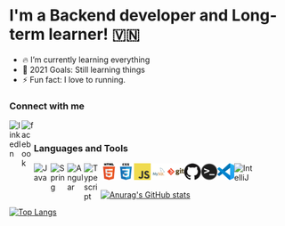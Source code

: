 # I'm a Backend developer and Long-term learner! :vietnam:

* :fire: I’m currently learning everything
* :goal_net: 2021 Goals: Still learning things
* :zap: Fun fact: I love to running.

### Connect with me

<a href="https://www.linkedin.com/in/duy-nguyen-hoang/"><img align="left" alt="linkedIn" width="22px" src="https://cdn.jsdelivr.net/npm/simple-icons@v3/icons/linkedin.svg" /> <a/>
<a href="https://www.facebook.com/nhduy154/"><img align="left" alt="facebook" width="22px" src="https://cdn.jsdelivr.net/npm/simple-icons@v3/icons/facebook.svg" /> <a/>

<br />

### Languages and Tools

<img align="left" alt="Java" width="30px" src="https://logoeps.com/wp-content/uploads/2011/06/java-logo-vector.png"/>
<img align="left" alt="Spring" width="30px" src="https://spring.io/images/projects/spring-framework-640ad1b04f7efa89e0f0f7353e6b5e02.svg?v=2"/>
<img align="left" alt="Angular" width="30px" src="https://angular.io/assets/images/logos/angular/angular.svg"/>
<img align="left" alt="Typescript" width="30px" src="https://upload.wikimedia.org/wikipedia/commons/4/4c/Typescript_logo_2020.svg"/>
<img align="left" alt="HTML5" width="30px" src="https://raw.githubusercontent.com/github/explore/80688e429a7d4ef2fca1e82350fe8e3517d3494d/topics/html/html.png"/>
<img align="left" alt="CSS3" width="30px" src="https://raw.githubusercontent.com/github/explore/80688e429a7d4ef2fca1e82350fe8e3517d3494d/topics/css/css.png"/>
<img align="left" alt="JavaScript" width="30px" src="https://raw.githubusercontent.com/github/explore/80688e429a7d4ef2fca1e82350fe8e3517d3494d/topics/javascript/javascript.png" />
<img align="left" alt="MySQL" width="30px" src="https://raw.githubusercontent.com/github/explore/80688e429a7d4ef2fca1e82350fe8e3517d3494d/topics/mysql/mysql.png"/>
<img align="left" alt="Git" width="30px" src="https://raw.githubusercontent.com/github/explore/80688e429a7d4ef2fca1e82350fe8e3517d3494d/topics/git/git.png"/>
<img align="left" alt="GitHub" width="30px" src="https://raw.githubusercontent.com/github/explore/78df643247d429f6cc873026c0622819ad797942/topics/github/github.png"/>
<img align="left" alt="Terminal" width="30px" src="https://raw.githubusercontent.com/github/explore/80688e429a7d4ef2fca1e82350fe8e3517d3494d/topics/terminal/terminal.png"/>
<img align="left" alt="Visual Studio Code" width="30px" src="https://raw.githubusercontent.com/github/explore/80688e429a7d4ef2fca1e82350fe8e3517d3494d/topics/visual-studio-code/visual-studio-code.png"/>
<img align="left" alt="IntelliJ" width="35px" src="https://pbs.twimg.com/profile_images/1206618215767584769/zl48EuhC_400x400.jpg"/>

<br />
<br />

[![Anurag's GitHub stats](https://github-readme-stats.vercel.app/api?username=NguHoaDuy&show_icons=true)](https://github.com/anuraghazra/github-readme-stats)

[![Top Langs](https://github-readme-stats.vercel.app/api/top-langs/?username=NguHoaDuy&langs_count=5&exclude_repo=Backup-vimrc&layout=compact)](https://github.com/anuraghazra/github-readme-stats)
